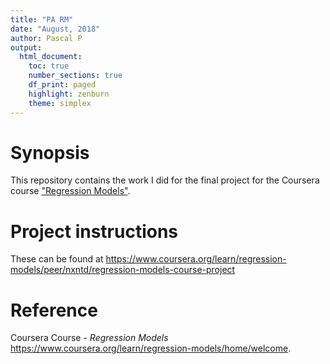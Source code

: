 ```yaml
---
title: "PA RM"
date: "August, 2018"
author: Pascal P
output:
  html_document:
    toc: true
    number_sections: true
    df_print: paged
    highlight: zenburn
    theme: simplex
---
```


# Synopsis
  This repository contains the work I did for the final project for the Coursera course ["Regression Models"](https://www.coursera.org/learn/regression-models/home/welcome).  
  
# Project instructions 
  These can be found at https://www.coursera.org/learn/regression-models/peer/nxntd/regression-models-course-project

# Reference
  Coursera Course - *Regression Models* https://www.coursera.org/learn/regression-models/home/welcome. 
